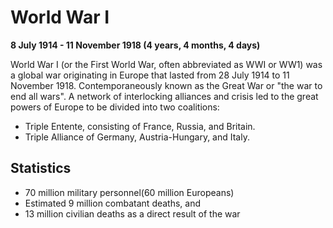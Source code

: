 # World War I
**8 July 1914 - 11 November 1918 (4 years, 4 months, 4 days)**

World War I (or the First World War, often abbreviated as WWI or WW1) was a global war originating in Europe that lasted from 28 July 1914 to 11 November 1918. Contemporaneously known as the Great War or "the war to end all wars".
A network of interlocking alliances and crisis led to the great powers of Europe to be divided into two coalitions: 
 - Triple Entente, consisting of France, Russia, and Britain.
 - Triple Alliance of Germany, Austria-Hungary, and Italy. 

## Statistics
 - 70 million military personnel(60 million Europeans)
 - Estimated 9 million combatant deaths, and
 - 13 million civilian deaths as a direct result of the war

